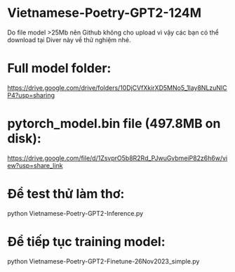 # Vietnamese-Poetry-GPT2-124M

Do file model >25Mb nên Github không cho upload vì vậy các bạn có thể download tại Diver này về thử nghiệm nhé.

# Full model folder:
https://drive.google.com/drive/folders/10DjCVfXkirXD5MNo5_1lay8NLzuNICP4?usp=sharing

# pytorch_model.bin file (497.8MB on disk):
https://drive.google.com/file/d/1ZsvprO5b8R2Rd_PJwuGvbmeiP82z6h6w/view?usp=share_link

# Để test thử làm thơ:
python Vietnamese-Poetry-GPT2-Inference.py

# Để tiếp tục training model:
python Vietnamese-Poetry-GPT2-Finetune-26Nov2023_simple.py

